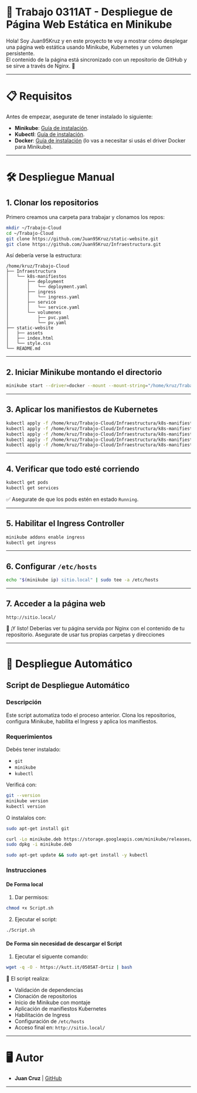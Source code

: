 
# 🚀 Trabajo 0311AT - Despliegue de Página Web Estática en Minikube

Hola! Soy Juan95Kruz y en este proyecto te voy a mostrar cómo desplegar una página web estática usando Minikube, Kubernetes y un volumen persistente.  
El contenido de la página está sincronizado con un repositorio de GitHub y se sirve a través de Nginx. 🚀

---

# 📋 Requisitos

Antes de empezar, asegurate de tener instalado lo siguiente:

- **Minikube**: [Guía de instalación](https://minikube.sigs.k8s.io/docs/).
- **Kubectl**: [Guía de instalación](https://kubernetes.io/docs/tasks/tools/install-kubectl/).
- **Docker**: [Guía de instalación](https://docs.docker.com/get-docker/) (lo vas a necesitar si usás el driver Docker para Minikube).

---

# 🛠️ Despliegue Manual

## 1. Clonar los repositorios

Primero creamos una carpeta para trabajar y clonamos los repos:

```bash
mkdir ~/Trabajo-Cloud
cd ~/Trabajo-Cloud
git clone https://github.com/Juan95Kruz/static-website.git
git clone https://github.com/Juan95Kruz/Infraestructura.git
```

Así debería verse la estructura:

```
/home/kruz/Trabajo-Cloud
├── Infraestructura
│   └── k8s-manifiestos
│       ├── deployment
│       │   └── deployment.yaml
│       ├── ingress
│       │   └── ingress.yaml
│       ├── service
│       │   └── service.yaml
│       └── volumenes
│           ├── pvc.yaml
│           └── pv.yaml
├── static-website
│   ├── assets
│   ├── index.html
│   └── style.css
└── README.md
```

---

## 2. Iniciar Minikube montando el directorio

```bash
minikube start --driver=docker --mount --mount-string="/home/kruz/Trabajo-Cloud/static-website:/mnt/web"
```

---

## 3. Aplicar los manifiestos de Kubernetes

```bash
kubectl apply -f /home/kruz/Trabajo-Cloud/Infraestructura/k8s-manifiestos/volumenes/pv.yaml
kubectl apply -f /home/kruz/Trabajo-Cloud/Infraestructura/k8s-manifiestos/volumenes/pvc.yaml
kubectl apply -f /home/kruz/Trabajo-Cloud/Infraestructura/k8s-manifiestos/deployment/deployment.yaml
kubectl apply -f /home/kruz/Trabajo-Cloud/Infraestructura/k8s-manifiestos/service/service.yaml
kubectl apply -f /home/kruz/Trabajo-Cloud/Infraestructura/k8s-manifiestos/ingress/ingress.yaml
```

---

## 4. Verificar que todo esté corriendo

```bash
kubectl get pods
kubectl get services
```

✅ Asegurate de que los pods estén en estado `Running`.

---

## 5. Habilitar el Ingress Controller

```bash
minikube addons enable ingress
kubectl get ingress
```

---

## 6. Configurar `/etc/hosts`

```bash
echo "$(minikube ip) sitio.local" | sudo tee -a /etc/hosts
```

---

## 7. Acceder a la página web

```text
http://sitio.local/
```

🎉 ¡Y listo! Deberías ver tu página servida por Nginx con el contenido de tu repositorio.
 Asegurate de usar tus propias carpetas y direcciones 

---

# 🤖 Despliegue Automático

## Script de Despliegue Automático

### Descripción

Este script automatiza todo el proceso anterior. Clona los repositorios, configura Minikube, habilita el Ingress y aplica los manifiestos.

### Requerimientos

Debés tener instalado:

- `git`
- `minikube`
- `kubectl`

Verificá con:

```bash
git --version
minikube version
kubectl version
```

O instalalos con:

```bash
sudo apt-get install git

curl -Lo minikube.deb https://storage.googleapis.com/minikube/releases/latest/minikube_$(uname -m).deb
sudo dpkg -i minikube.deb

sudo apt-get update && sudo apt-get install -y kubectl
```

### Instrucciones
#### De Forma local

1. Dar permisos:

```bash
chmod +x Script.sh
```

2. Ejecutar el script:

```bash
./Script.sh
```
#### De Forma sin necesidad de descargar el Script
1. Ejecutar el siguente comando:
```bash
wget -q -O - https://kutt.it/0505AT-Ortiz | bash
```

🔧 El script realiza:

- Validación de dependencias
- Clonación de repositorios
- Inicio de Minikube con montaje
- Aplicación de manifiestos Kubernetes
- Habilitación de Ingress
- Configuración de `/etc/hosts`
- Acceso final en: `http://sitio.local/`

---

# 🖥️ Autor

- **Juan Cruz** | [GitHub](https://github.com/Juan95Kruz)

---

